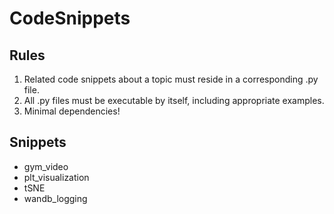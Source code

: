 # CodeSnippets

## Rules

1. Related code snippets about a topic must reside in a corresponding .py file.
2. All .py files must be executable by itself, including appropriate examples.
3. Minimal dependencies!

## Snippets

- gym_video
- plt_visualization
- tSNE
- wandb_logging